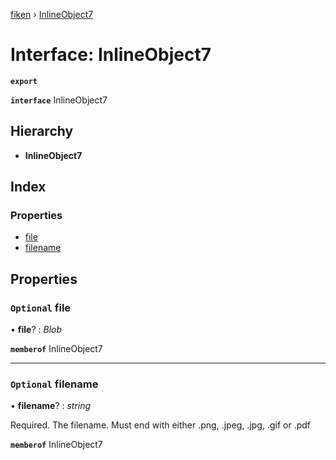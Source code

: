 [fiken](../README.md) › [InlineObject7](inlineobject7.md)

# Interface: InlineObject7

**`export`** 

**`interface`** InlineObject7

## Hierarchy

* **InlineObject7**

## Index

### Properties

* [file](inlineobject7.md#optional-file)
* [filename](inlineobject7.md#optional-filename)

## Properties

### `Optional` file

• **file**? : *Blob*

**`memberof`** InlineObject7

___

### `Optional` filename

• **filename**? : *string*

Required. The filename. Must end with either .png, .jpeg, .jpg, .gif or .pdf

**`memberof`** InlineObject7
